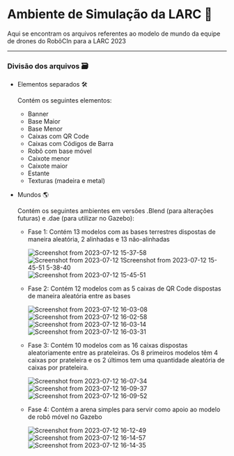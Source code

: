 # Ambiente de Simulação da LARC 🚀

Aqui se encontram os arquivos referentes ao modelo de mundo da equipe de drones do RobôCIn para a LARC 2023

---
### Divisão dos arquivos 🗃️
* Elementos separados 🛠

  Contém os seguintes elementos:
  * Banner
  * Base Maior
  * Base Menor
  * Caixas com QR Code
  * Caixas com Códigos de Barra
  * Robô com base móvel
  * Caixote menor
  * Caixote maior
  * Estante
  * Texturas (madeira e metal) 

* Mundos 🌎

  Contém os seguintes ambientes em versões .Blend (para alterações futuras) e .dae (para utilizar no Gazebo):

  * Fase 1: Contém 13 modelos com as bases terrestres dispostas de maneira aleatória, 2 alinhadas e 13 não-alinhadas
    
      ![Screenshot from 2023-07-12 15-37-58](https://github.com/amandaarruda/modelos-de-mundo-LARC/assets/66084295/953f88f8-3f6d-4d8c-b9f0-fe1bff5c6e32)
  ![Screenshot from 2023-07-12 1![Screenshot from 2023-07-12 15-45-51](https://github.com/amandaarruda/modelos-de-mundo-LARC/assets/66084295/79f477a7-4119-41e4-a0e2-bbc59978b05c)
5-38-40](https://github.com/amandaarruda/modelos-de-mundo-LARC/assets/66084295/b475b6ba-c7ba-4da3-849a-7ad4ec1ffd26)
![Screenshot from 2023-07-12 15-45-51](https://github.com/amandaarruda/modelos-de-mundo-LARC/assets/66084295/66c35a7e-361c-4f01-aa8e-2cdb3e0a840f)

  * Fase 2: Contém 12 modelos com as 5 caixas de QR Code dispostas de maneira aleatória entre as bases

    ![Screenshot from 2023-07-12 16-03-08](https://github.com/amandaarruda/modelos-de-mundo-LARC/assets/66084295/b3a393e0-8a2b-42a4-a51a-a3756cce25b6)
    ![Screenshot from 2023-07-12 16-02-58](https://github.com/amandaarruda/modelos-de-mundo-LARC/assets/66084295/b58d1c54-60f5-4570-af49-d1d8fba8232b)
    ![Screenshot from 2023-07-12 16-03-14](https://github.com/amandaarruda/modelos-de-mundo-LARC/assets/66084295/71787981-4382-440d-afde-16d72852d483)
    ![Screenshot from 2023-07-12 16-03-31](https://github.com/amandaarruda/modelos-de-mundo-LARC/assets/66084295/be01ef21-b289-4b07-98bc-218eef9253b1)

  * Fase 3: Contém 10 modelos com as 16 caixas dispostas aleatoriamente entre as prateleiras. Os 8 primeiros modelos têm 4 caixas por prateleira e os 2 últimos tem uma quantidade aleatória de caixas por prateleira.
    
    ![Screenshot from 2023-07-12 16-07-34](https://github.com/amandaarruda/modelos-de-mundo-LARC/assets/66084295/308873d2-9ceb-4cda-a8e1-bd728bec990f)
    ![Screenshot from 2023-07-12 16-09-37](https://github.com/amandaarruda/modelos-de-mundo-LARC/assets/66084295/25b162b7-c46a-4712-8ea5-c18c0092fbf3)
    ![Screenshot from 2023-07-12 16-09-52](https://github.com/amandaarruda/modelos-de-mundo-LARC/assets/66084295/f2a965ac-e284-49b9-ac2a-9771a9483d4b)

  * Fase 4: Contém a arena simples para servir como apoio ao modelo de robô móvel no Gazebo
    
    ![Screenshot from 2023-07-12 16-12-49](https://github.com/amandaarruda/modelos-de-mundo-LARC/assets/66084295/dd8b3799-e9d6-4de0-8622-56ba025d08fe)
    ![Screenshot from 2023-07-12 16-14-57](https://github.com/amandaarruda/modelos-de-mundo-LARC/assets/66084295/34a44d95-8da3-4e89-878a-64b5cfde9620)
    ![Screenshot from 2023-07-12 16-14-35](https://github.com/amandaarruda/modelos-de-mundo-LARC/assets/66084295/8b6c9491-057c-4374-8768-145b8ea40eef)
